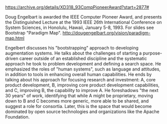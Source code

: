 https://archive.org/details/XD318_93CompPioneerAward?start=2877#

Doug Engelbart is awarded the IEEE Computer Pioneer Award, and presents the Distinguished Lecture at the 1993 IEEE 26th International Conference on System Sciences, in Honolulu, Hawaii, January 5-8, 1993. For slides see Bootstrap "Paradigm Map".
http://dougengelbart.org/vision/paradigm-map.html

Engelbert discusses his "bootstrapping" approach to developing augmentation systems. He talks about the challenges of starting
a purpose-driven career outside of an established discipline and the systematic approach he took to problem development and
defining a search space. He emphasized the roles of "human systems", such as language and attitudes, in addition to tools in
enhancing overall human capabilities. He ends by talking about his approach for focusing research and investment: A, core product development,
B, improving core product development capabilities, and C, improving B, the capability to improve A. He foreshadows "the next 30 years"
of work, identifying that while A might be proprietary, moving down to B and C becomes more generic, more able to be shared, and
suggest a role for consortia. Later, this is the space that would become dominated by open source technologies and organizations
like the Apache Foundation.
